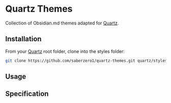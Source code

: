 # Quartz Themes

Collection of Obsidian.md themes adapted for [Quartz](https://github.com/jackyzha0/quartz).

## Installation

From your [Quartz](https://github.com/jackyzha0/quartz) root folder, clone into the styles folder:

```sh
git clone https://github.com/saberzero1/quartz-themes.git quartz/styles/quartz-themes
```

## Usage

## Specification
